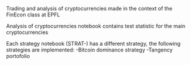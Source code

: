Trading and analysis of cryptocurrencies made in the context of the FinEcon class at EPFL

Analysis of cryptocurrencies notebook contains test statistic for the main cryptocurrencies

Each strategy notebook (STRAT-) has a different strategy, the following strategies are implemented:
	-Bitcoin dominance strategy
	-Tangency portofolio